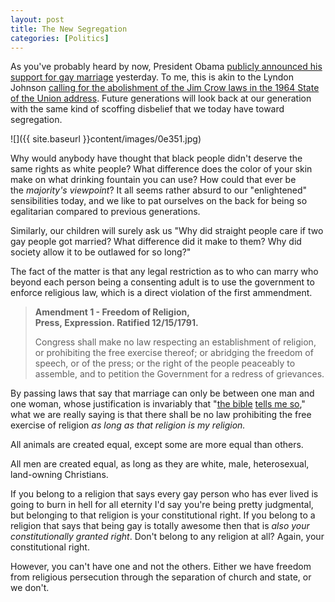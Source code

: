 ```yaml
---
layout: post
title: The New Segregation  
categories: [Politics]
---
```

  
As you've probably heard by now, President Obama <a href="http://online.wsj.com/article/SB10001424052702304070304577394332545729926.html" target="_blank">publicly announced his support for gay marriage</a> yesterday. To me, this is akin to the Lyndon Johnson <a href="http://en.wikipedia.org/wiki/Jim_Crow_laws#End_of_de_jure_segregation" target="_blank">calling for the abolishment of the Jim Crow laws in the 1964 State of the Union address</a>. Future generations will look back at our generation with the same kind of scoffing disbelief that we today have toward segregation.

![]({{ site.baseurl }}content/images/0e351.jpg)

Why would anybody have thought that black people didn't deserve the same rights as white people? What difference does the color of your skin make on what drinking fountain you can use? How could that ever be the <em>majority's viewpoint</em>? It all seems rather absurd to our "enlightened" sensibilities today, and we like to pat ourselves on the back for being so egalitarian compared to previous generations.

Similarly, our children will surely ask us "Why did straight people care if two gay people got married? What difference did it make to them? Why did society allow it to be outlawed for so long?"

The fact of the matter is that any legal restriction as to who can marry who beyond each person being a consenting adult is to use the government to enforce religious law, which is a direct violation of the first ammendment.

> **Amendment 1 - Freedom of Religion, Press, Expression. Ratified 12/15/1791.**
> 
> Congress shall make no law respecting an establishment of religion, or prohibiting the free exercise thereof; or abridging the freedom of speech, or of the press; or the right of the people peaceably to assemble, and to petition the Government for a redress of grievances.</blockquote>

By passing laws that say that marriage can only be between one man and one woman, whose justification is invariably that "<a title="An Open Letter to People Who Quote the Old Testament" href="/2012/02/an-open-letter-to-people-who-quote-the-old">the bible</a> <a title="Quoting the Old Testament – Addendum" href="/2012/05/quoting-the-old-testament-addendum">tells me so</a>," what we are really saying is that there shall be no law prohibiting the free exercise of religion <em>as long as that religion is my religion.</em>

All animals are created equal, except some are more equal than others.

All men are created equal, as long as they are white, male, heterosexual, land-owning Christians.

If you belong to a religion that says every gay person who has ever lived is going to burn in hell for all eternity I'd say you're being pretty judgmental, but belonging to that religion is your constitutional right. If you belong to a religion that says that being gay is totally awesome then that is <em>also your constitutionally granted right</em>. Don't belong to any religion at all? Again, your constitutional right.

However, you can't have one and not the others. Either we have freedom from religious persecution through the separation of church and state, or we don't.
